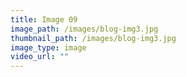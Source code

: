 ```yaml
---
title: Image 09
image_path: /images/blog-img3.jpg
thumbnail_path: /images/blog-img3.jpg
image_type: image
video_url: ""
---
```

